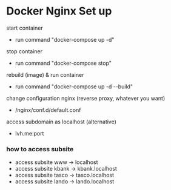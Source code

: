 # Docker Nginx Set up

start container
- run command "docker-compose up -d"

stop container
- run command "docker-compose stop"

rebuild (image) & run container
- run command "docker-compose up -d --build"

change configuration nginx (reverse proxy, whatever you want)
- /nginx/conf.d/default.conf

access subdomain as localhost (alternative)
- lvh.me:port

### how to access subsite
- access subsite www -> localhost
- access subsite kbank -> kbank.localhost
- access subsite tasco -> tasco.localhost
- access subsite lando -> lando.localhost

